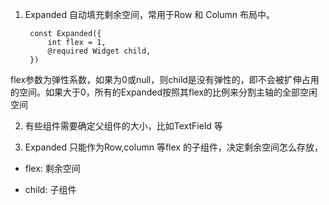 1. Expanded 自动填充剩余空间，常用于Row 和 Column 布局中。

        const Expanded({
            int flex = 1, 
            @required Widget child,
        })

flex参数为弹性系数，如果为0或null，则child是没有弹性的，即不会被扩伸占用的空间。如果大于0，所有的Expanded按照其flex的比例来分割主轴的全部空闲空间

2. 有些组件需要确定父组件的大小，比如TextField 等

3. Expanded 只能作为Row,column 等flex 的子组件，决定剩余空间怎么存放，

+ flex: 剩余空间

+ child: 子组件